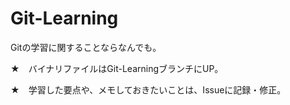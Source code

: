 # Git-Learning

Gitの学習に関することならなんでも。

★　バイナリファイルはGit-LearningブランチにUP。

★　学習した要点や、メモしておきたいことは、Issueに記録・修正。

